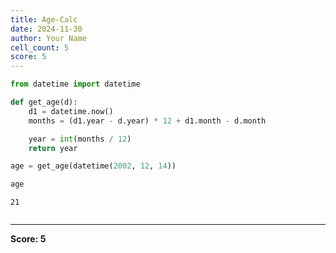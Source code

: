 ```yaml
---
title: Age-Calc
date: 2024-11-30
author: Your Name
cell_count: 5
score: 5
---
```


```python
from datetime import datetime
```


```python
def get_age(d):
    d1 = datetime.now()
    months = (d1.year - d.year) * 12 + d1.month - d.month

    year = int(months / 12)
    return year
```


```python
age = get_age(datetime(2002, 12, 14))
```


```python
age
```




    21




```python

```


---
**Score: 5**
